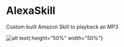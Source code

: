 # AlexaSkill
Custom built Amazon Skill to playback an MP3

![alt text](https://images-na.ssl-images-amazon.com/images/I/61ikAJnULvL._SL1000_.jpg "Amazon Echo Dot"){:height="50%" width="50%"}
